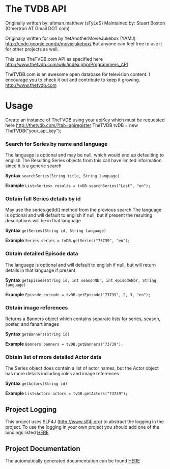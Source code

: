 The TVDB API
============
Originally written by: altman.matthew (sTyLeS)
Maintained by: Stuart Boston (Omertron AT Gmail DOT com)

Originally written for use by YetAnotherMovieJukebox (YAMJ) http://code.google.com/p/moviejukebox/
But anyone can feel free to use it for other projects as well.

This uses TheTVDB.com API as specified here http://www.thetvdb.com/wiki/index.php/Programmers_API

TheTVDB.com is an awesome open database for television content. I encourage you to check it out and contribute to keep it growing.
http://www.thetvdb.com

Usage
=====
Create an instance of TheTVDB using your apiKey which must be requested here http://thetvdb.com/?tab=apiregister
TheTVDB tvDB = new TheTVDB("your_api_key");

### Search for Series by name and language
The language is optional and may be null, which would end up defaulting to english
The Resulting Series objects from this call have limited information since it is a generic search

__Syntax__
`searchSeries(String title, String language)`

__Example__
`List<Series> results = tvDB.searchSeries("Lost", "en");`

### Obtain full Series details by id
May use the series.getId() method from the previous search
The language is optional and will default to english if null, but if present the resulting descriptions will be in that language

__Syntax__ `getSeries(String id, String language)`

__Example__ `Series series = tvDB.getSeries("73739", "en");`

### Obtain detailed Episode data
The language is optional and will default to english if null, but will return details in that language if present

__Syntax__ `getEpisode(String id, int seasonNbr, int episodeNbr, String language)`

__Example__ `Episode episode = tvDB.getEpisode("73739", 2, 3, "en");`

### Obtain image references
Returns a Banners object which contains separate lists for series, season, poster, and fanart images

__Syntax__ `getBanners(String id)`

__Example__ `Banners banners = tvDB.getBanners("73739");`

### Obtain list of more detailed Actor data
The Series object does contain a list of actor names, but the Actor object has more details including roles and image references

__Syntax__ `getActors(String id)`

__Example__ `List<Actor> actors = tvDB.getActors("73739");`

Project Logging
---------------
This project uses SLF4J (http://www.slf4j.org) to abstract the logging in the project.
To use the logging in your own project you should add one of the bindings listed [HERE](http://www.slf4j.org/manual.html#swapping)

Project Documentation
---------------------
The automatically generated documentation can be found [HERE](http://omertron.github.com/api-thetvdb/)
